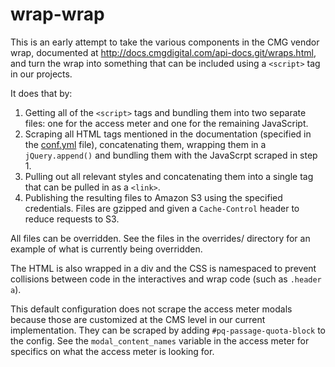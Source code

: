# wrap-wrap
This is an early attempt to take the various components in the CMG vendor wrap, documented at http://docs.cmgdigital.com/api-docs.git/wraps.html, and turn the wrap into something that can be included using a `<script>` tag in our projects.

It does that by:

1. Getting all of the `<script>` tags and bundling them into two separate files: one for the access meter and one for the remaining JavaScript.
2. Scraping all HTML tags mentioned in the documentation (specified in the [conf.yml](conf.yml.example) file), concatenating them, wrapping them in a `jQuery.append()` and bundling them with the JavaScrpt scraped in step 1.
3. Pulling out all relevant styles and concatenating them into a single tag that can be pulled in as a `<link>`.
4. Publishing the resulting files to Amazon S3 using the specified credentials. Files are gzipped and given a `Cache-Control` header to reduce requests to S3.

All files can be overridden. See the files in the overrides/ directory for an example of what is currently being overridden.

The HTML is also wrapped in a div and the CSS is namespaced to prevent collisions between code in the interactives and wrap code (such as `.header a`).

This default configuration does not scrape the access meter modals because those are customized at the CMS level in our current implementation. They can be scraped by adding `#pq-passage-quota-block` to the config. See the `modal_content_names` variable in the access meter for specifics on what the access meter is looking for.
